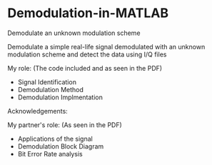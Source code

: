 # Demodulation-in-MATLAB
Demodulate an unknown modulation scheme 

Demodulate a simple real-life signal demodulated with an unknown modulation scheme and detect the data using I/Q files 

My role: (The code included and as seen in the PDF) 
- Signal Identification
- Demodulation Method
- Demodulation Implmentation

Acknowledgements: 

My partner's role: (As seen in the PDF) 
- Applications of the signal
- Demodulation Block Diagram
- Bit Error Rate analysis 
